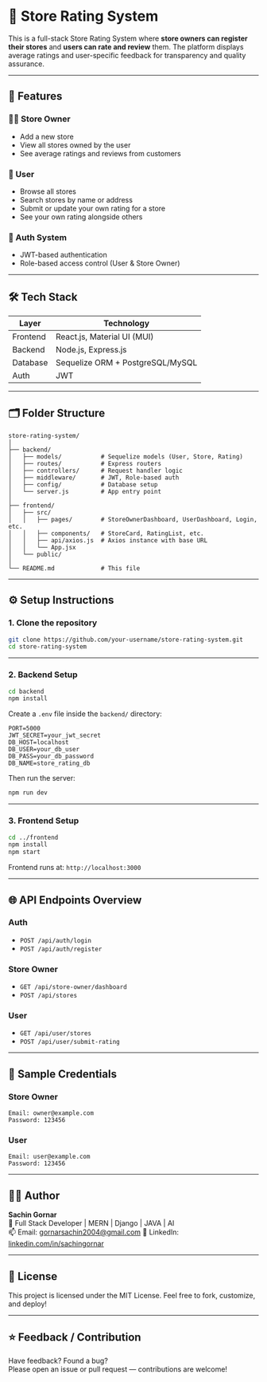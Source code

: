 
# 🏬 Store Rating System

This is a full-stack Store Rating System where **store owners can register their stores** and **users can rate and review** them. The platform displays average ratings and user-specific feedback for transparency and quality assurance.

---

## 📌 Features

### 👨‍💼 Store Owner
- Add a new store
- View all stores owned by the user
- See average ratings and reviews from customers

### 👤 User
- Browse all stores
- Search stores by name or address
- Submit or update your own rating for a store
- See your own rating alongside others

### 🔐 Auth System
- JWT-based authentication
- Role-based access control (User & Store Owner)

---

## 🛠️ Tech Stack

| Layer      | Technology                  |
|------------|-----------------------------|
| Frontend   | React.js, Material UI (MUI) |
| Backend    | Node.js, Express.js         |
| Database   | Sequelize ORM + PostgreSQL/MySQL |
| Auth       | JWT                         |

---

## 🗂 Folder Structure

```
store-rating-system/
│
├── backend/
│   ├── models/           # Sequelize models (User, Store, Rating)
│   ├── routes/           # Express routers
│   ├── controllers/      # Request handler logic
│   ├── middleware/       # JWT, Role-based auth
│   ├── config/           # Database setup
│   └── server.js         # App entry point
│
├── frontend/
│   ├── src/
│   │   ├── pages/        # StoreOwnerDashboard, UserDashboard, Login, etc.
│   │   ├── components/   # StoreCard, RatingList, etc.
│   │   ├── api/axios.js  # Axios instance with base URL
│   │   └── App.jsx
│   └── public/
│
└── README.md             # This file
```

---

## ⚙️ Setup Instructions

### 1. Clone the repository

```bash
git clone https://github.com/your-username/store-rating-system.git
cd store-rating-system
```

---

### 2. Backend Setup

```bash
cd backend
npm install
```

Create a `.env` file inside the `backend/` directory:

```
PORT=5000
JWT_SECRET=your_jwt_secret
DB_HOST=localhost
DB_USER=your_db_user
DB_PASS=your_db_password
DB_NAME=store_rating_db
```

Then run the server:

```bash
npm run dev
```

---

### 3. Frontend Setup

```bash
cd ../frontend
npm install
npm start
```

Frontend runs at: `http://localhost:3000`

---

## 🌐 API Endpoints Overview

### Auth
- `POST /api/auth/login`
- `POST /api/auth/register`

### Store Owner
- `GET /api/store-owner/dashboard`
- `POST /api/stores`

### User
- `GET /api/user/stores`
- `POST /api/user/submit-rating`

---

## 🧪 Sample Credentials

### Store Owner

```
Email: owner@example.com
Password: 123456
```

### User

```
Email: user@example.com
Password: 123456
```

---


## 👨‍💻 Author

**Sachin Gornar**  
🔧 Full Stack Developer | MERN | Django | JAVA | AI  
📫 Email: gornarsachin2004@gmail.com
🔗 LinkedIn: [linkedin.com/in/sachingornar](https://www.linkedin.com/in/sachin-gornar-b9ab1b25b/)

---

## 📃 License

This project is licensed under the MIT License. Feel free to fork, customize, and deploy!

---

## ⭐️ Feedback / Contribution

Have feedback? Found a bug?  
Please open an issue or pull request — contributions are welcome!
